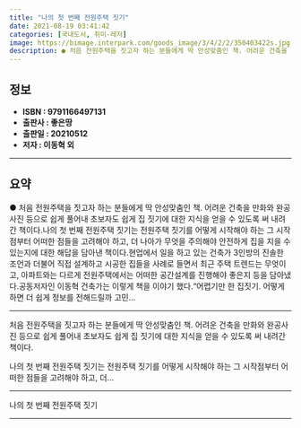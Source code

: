 ```yaml
---
title: "나의 첫 번째 전원주택 짓기"
date: 2021-08-19 03:41:42
categories: [국내도서, 취미-레저]
image: https://bimage.interpark.com/goods_image/3/4/2/2/350403422s.jpg
description: ● 처음 전원주택을 짓고자 하는 분들에게 딱 안성맞춤인 책. 어려운 건축을 만화와 완공사진 등으로 쉽게 풀어내 초보자도 쉽게 집 짓기에 대한 지식을 얻을 수 있도록 써 내려간 책이다.나의 첫 번째 전원주택 짓기는 전원주택 짓기를 어떻게 시작해야 하는 그 시작점부터 어떠한 점들을 고려해
---
```


## **정보**

- **ISBN : 9791166497131**
- **출판사 : 좋은땅**
- **출판일 : 20210512**
- **저자 : 이동혁 외**

------



## **요약**

●  처음 전원주택을 짓고자 하는 분들에게 딱 안성맞춤인 책. 어려운 건축을 만화와 완공사진 등으로 쉽게 풀어내 초보자도 쉽게 집 짓기에 대한 지식을 얻을 수 있도록 써 내려간 책이다.나의 첫 번째 전원주택 짓기는 전원주택 짓기를 어떻게 시작해야 하는 그 시작점부터 어떠한 점들을 고려해야 하고, 더 나아가 무엇을 주의해야 안전하게 집을 지을 수 있는지에 대한 해답을 담아낸 책이다.현업에서 일을 하고 있는 건축가 3인방의 진솔한 조언과 더불어 직접 설계하고 시공한 집들을 사례로 들면서 최근 주택 트렌드는 무엇이고, 아파트와는 다르게 전원주택에서는 어떠한 공간설계를 진행해야 좋은지 등을 담아냈다.공동저자인 이동혁 건축가는 이렇게 책을 이야기 했다.“어렵기만 한 집짓기. 어떻게 하면 더 쉽게 정보를 전해드릴까 고민...

------

처음 전원주택을 짓고자 하는 분들에게 딱 안성맞춤인 책.
어려운 건축을 만화와 완공사진 등으로 쉽게 풀어내 초보자도 쉽게 집 짓기에 대한 지식을 얻을 수 있도록 써 내려간 책이다.

나의 첫 번째 전원주택 짓기는 전원주택 짓기를 어떻게 시작해야 하는 그 시작점부터 어떠한 점들을 고려해야 하고, 더... 

------


나의 첫 번째 전원주택 짓기 

------


